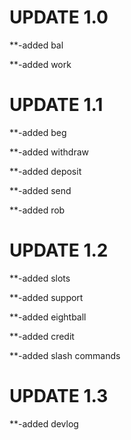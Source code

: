 # UPDATE 1.0
**-added bal 

**-added work 


# UPDATE 1.1

**-added beg 

**-added withdraw 

**-added deposit

**-added send

**-added rob


# UPDATE 1.2

**-added slots 

**-added support

**-added eightball

**-added credit

**-added slash commands


# UPDATE 1.3 

**-added devlog
